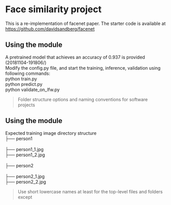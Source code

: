 # Face similarity project

This is a re-implementation of facenet paper. The starter code is available at https://github.com/davidsandberg/facenet

## Using the module
A pretrained model that achieves an accuracy of 0.937 is provided (20181104-191806/)<br />
Modify the config.py file, and start the training, inference, validation using following commands:<br />
python train.py<br />
python predict.py<br />
python validate_on_lfw.py<br />

> Folder structure options and naming conventions for software projects
## Using the module
Expected training image directory structure<br />
├── person1 <br />                           
  ├── person1_1.jpg <br />
  ├── person1_2.jpg <br />                   
├── person2 <br />               
  ├── person2_1.jpg <br />
  ├── person2_2.jpg <br />
> Use short lowercase names at least for the top-level files and folders except <br />
